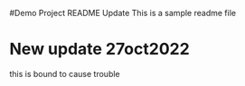 #Demo Project README
Update
This is a sample readme file
# New update 27oct2022
this is bound to cause trouble
